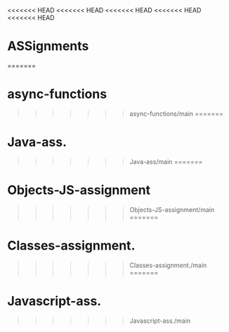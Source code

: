<<<<<<< HEAD
<<<<<<< HEAD
<<<<<<< HEAD
<<<<<<< HEAD
<<<<<<< HEAD
# ASSignments
=======
# async-functions
>>>>>>> async-functions/main
=======
# Java-ass.
>>>>>>> Java-ass/main
=======
# Objects-JS-assignment
>>>>>>> Objects-JS-assignment/main
=======
# Classes-assignment.
>>>>>>> Classes-assignment./main
=======
# Javascript-ass.
>>>>>>> Javascript-ass./main
